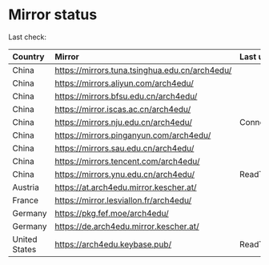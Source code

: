 <script src="./time.js"></script>
# Mirror status
Last check: <script type="text/javascript">localize(1668583230.188425);</script>

|Country|Mirror|Last update|
|:------|:-----|:----------|
|China|https://mirrors.tuna.tsinghua.edu.cn/arch4edu/|<script type="text/javascript">localize(1668581177);</script>|
|China|https://mirrors.aliyun.com/arch4edu/|<script type="text/javascript">localize(1668494439);</script>|
|China|https://mirrors.bfsu.edu.cn/arch4edu/|<script type="text/javascript">localize(1668537578);</script>|
|China|https://mirror.iscas.ac.cn/arch4edu/|<script type="text/javascript">localize(1668537578);</script>|
|China|https://mirrors.nju.edu.cn/arch4edu/|ConnectTimeout|
|China|https://mirrors.pinganyun.com/arch4edu/|<script type="text/javascript">localize(1668537578);</script>|
|China|https://mirrors.sau.edu.cn/arch4edu/|<script type="text/javascript">localize(1650446957);</script>|
|China|https://mirrors.tencent.com/arch4edu/|<script type="text/javascript">localize(1668537578);</script>|
|China|https://mirrors.ynu.edu.cn/arch4edu/|ReadTimeout|
|Austria|https://at.arch4edu.mirror.kescher.at/|<script type="text/javascript">localize(1668537578);</script>|
|France|https://mirror.lesviallon.fr/arch4edu/|<script type="text/javascript">localize(1668537578);</script>|
|Germany|https://pkg.fef.moe/arch4edu/|<script type="text/javascript">localize(1668537578);</script>|
|Germany|https://de.arch4edu.mirror.kescher.at/|<script type="text/javascript">localize(1668537578);</script>|
|United States|https://arch4edu.keybase.pub/|ReadTimeout|

<script src="./tablefilter/tablefilter.js"></script>
<script src="./table.js"></script>